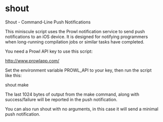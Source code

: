shout
=====

Shout - Command-Line Push Notifications

This miniscule script uses the Prowl notification service to send push
notifications to an iOS device. It is designed for notifying
programmers when long-running compilation jobs or similar tasks have
completed.

You need a Prowl API key to use this script:

http://www.prowlapp.com/

Set the environment variable PROWL_API to your key, then run the
script like this:

shout make

The last 1024 bytes of output from the make command, along with
success/failure will be reported in the push notification.

You can also run shout with no arguments, in this case it will send a
minimal push notification.

